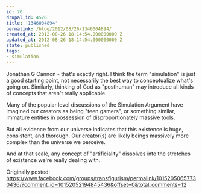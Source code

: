 ```yaml
---
id: 70
drupal_id: 4526
title: '1346004894'
permalink: /blog/2012/08/26/1346004894/
created_at: 2012-08-26 18:14:54.000000000 Z
updated_at: 2012-08-26 18:14:54.000000000 Z
state: published
tags:
- simulation
---
```

Jonathan G Cannon - that's exactly right. I think the term "simulation" is just a good starting point, not necessarily the best way to conceptualize what's going on. Similarly, thinking of God as "posthuman" may introduce all kinds of concepts that aren't really applicable.

Many of the popular level discussions of the Simulation Argument have imagined our creators as being "teen gamers", or something similar, immature entities in possession of disproportionately massive tools. 

But all evidence from our universe indicates that this existence is huge, consistent, and thorough. Our creator(s) are likely beings massively more complex than the universe we perceive. 

And at that scale, any concept of "artificiality" dissolves into the stretches of existence we're really dealing with.

Originally posted:
https://www.facebook.com/groups/transfigurism/permalink/10152050657730436/?comment_id=10152052194845436&offset=0&total_comments=12

